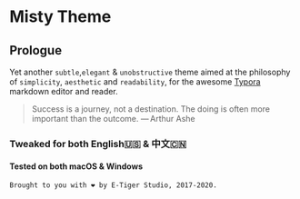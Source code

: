 # Misty Theme

## Prologue

Yet another `subtle`,`elegant` & `unobstructive` theme aimed at the philosophy of `simplicity`, `aesthetic` and `readability`, for the awesome [Typora](https://typora.io/) markdown editor and reader.

> Success is a journey, not a destination. The doing is often more important than the outcome.												 — Arthur Ashe

### Tweaked for both English🇺🇸 & 中文🇨🇳

#### Tested on both macOS & Windows

```
Brought to you with ❤️ by E-Tiger Studio, 2017-2020.
```